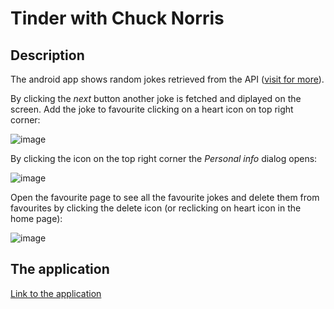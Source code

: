 # Tinder with Chuck Norris

## Description

The android app shows random jokes retrieved from the API ([visit for more](https://api.chucknorris.io/)).

By clicking the _next_ button another joke is fetched and diplayed on the screen. 
Add the joke to favourite clicking on a heart icon on top right corner:

![image](https://user-images.githubusercontent.com/66621387/194360868-e1ec36ee-73d0-4a1f-9601-9e21bfa64c91.png)

By clicking the icon on the top right corner the _Personal info_ dialog opens:

![image](https://user-images.githubusercontent.com/66621387/194361456-2adc4c72-b226-4cff-9b5b-6ff9f2654c5f.png)

Open the favourite page to see all the favourite jokes and delete them from favourites by clicking the 
delete icon (or reclicking on heart icon in the home page):

![image](https://user-images.githubusercontent.com/66621387/194361456-2adc4c72-b226-4cff-9b5b-6ff9f2654c5f.png)

## The application
[Link to the application](https://github.com/nailyav/cpmdf/blob/tinder_chuck_norris/apk/app-release.apk)
